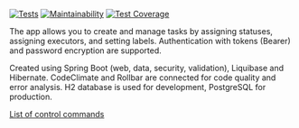 [![Tests](https://github.com/DireElf/java-project-73/actions/workflows/build.yml/badge.svg)](https://github.com/DireElf/java-project-73/actions/workflows/build.yml)
[![Maintainability](https://api.codeclimate.com/v1/badges/d766a928abb1889d3c9a/maintainability)](https://codeclimate.com/github/DireElf/java-project-73/maintainability)
[![Test Coverage](https://api.codeclimate.com/v1/badges/d766a928abb1889d3c9a/test_coverage)](https://codeclimate.com/github/DireElf/java-project-73/test_coverage)

The app allows you to create and manage tasks by assigning statuses, assigning executors, and setting labels. Authentication with tokens (Bearer) and password encryption are supported.

Created using Spring Boot (web, data, security, validation), Liquibase and Hibernate. CodeClimate and Rollbar are connected for code quality and error analysis. H2 database is used for development, PostgreSQL for production.

[List of control commands](https://github.com/DireElf/java-project-73/blob/main/Makefile)
